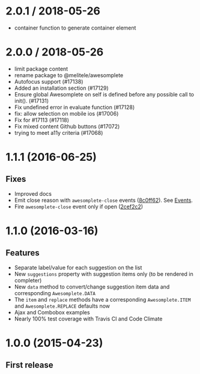 
2.0.1 / 2018-05-26
==================

 * container function to generate container element

2.0.0 / 2018-05-26
==================

 * limit package content
 * rename package to @melitele/awesomplete
 * Autofocus support (#17138)
 * Added an installation section (#17129)
 * Ensure global Awesomplete on self is defined before any possible call to init(). (#17131)
 * Fix undefined error in evaluate function (#17128)
 * fix: allow selection on mobile ios (#17006)
 * Fix for #17113 (#17118)
 * Fix mixed content Github buttons (#17072)
 * trying to meet a11y criteria (#17068)

# 1.1.1 (2016-06-25)

## Fixes

* Improved docs
* Emit close reason with `awesomplete-close` events ([8c0ff62](https://github.com/LeaVerou/awesomplete/commit/8c0ff6225c96af2f5f3b7312d7ba7b69f71be575)). See [Events](http://leaverou.github.io/awesomplete/#events).
* Fire `awesomplete-close` event only if open ([2cef2c2](https://github.com/LeaVerou/awesomplete/commit/2cef2c28a6f74ee5c0b294d2c3c7d2bad72bd466))

# 1.1.0 (2016-03-16)

## Features

* Separate label/value for each suggestion on the list 
* New `suggestions` property with suggestion items only (to be rendered in completer)
* New `data` method to convert/change suggestion item data and corresponding `Awesomplete.DATA`
* The `item` and `replace` methods have a corresponding `Awesomplete.ITEM` and `Awesomplete.REPLACE` defaults now
* Ajax and Combobox examples
* Nearly 100% test coverage with Travis CI and Code Climate

# 1.0.0 (2015-04-23)

## First release
